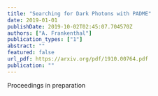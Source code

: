 ```yaml
---
title: "Searching for Dark Photons with PADME"
date: 2019-01-01
publishDate: 2019-10-02T02:45:07.704570Z
authors: ["A. Frankenthal"]
publication_types: ["1"]
abstract: ""
featured: false
url_pdf: https://arxiv.org/pdf/1910.00764.pdf
publication: ""
---
```

Proceedings in preparation

